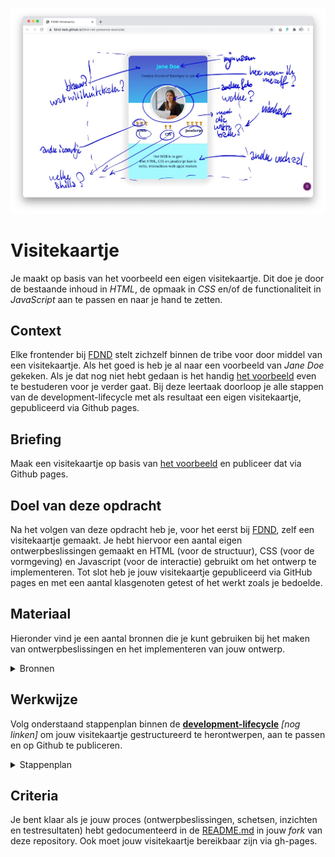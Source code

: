 <link rel="stylesheet" href="https://tasks.fdnd.nl/global.css">

![Visitekaartje](VisitekaartjeDuplicate.jpg "Visitekaartje")

# Visitekaartje
Je maakt op basis van het voorbeeld een eigen visitekaartje. Dit doe je door de bestaande inhoud in _HTML_, de opmaak in _CSS_ en/of de functionaliteit in _JavaScript_ aan te passen en naar je hand te zetten.

## Context
Elke frontender bij [FDND](https://fdnd.nl) stelt zichzelf binnen de tribe voor door middel van een visitekaartje. Als het goed is heb je al naar een voorbeeld van *Jane Doe* gekeken. Als je dat nog niet hebt gedaan is het handig [het voorbeeld](https://github.com/fdnd-task/fdnd-net-presence-example) even te bestuderen voor je verder gaat. Bij deze leertaak doorloop je alle stappen van de development-lifecycle met als resultaat een eigen visitekaartje, gepubliceerd via Github pages.

## Briefing
Maak een visitekaartje op basis van [het voorbeeld](https://github.com/fdnd-task/fdnd-net-presence-example) en publiceer dat via Github pages.

## Doel van deze opdracht
Na het volgen van deze opdracht heb je, voor het eerst bij [FDND](https://fdnd.nl), zelf een visitekaartje gemaakt. Je hebt hiervoor een aantal eigen ontwerpbeslissingen gemaakt en HTML (voor de structuur), CSS (voor de vormgeving) en Javascript (voor de interactie) gebruikt om het ontwerp te implementeren. Tot slot heb je jouw visitekaartje gepubliceerd via GitHub pages en met een aantal klasgenoten getest of het werkt zoals je bedoelde.

## Materiaal
Hieronder vind je een aantal bronnen die je kunt gebruiken bij het maken van ontwerpbeslissingen en het implementeren van jouw ontwerp.

<details>
<summary>Bronnen</summary>
  
### Kleur
- [The psychology of color in web design @ 99designs](https://en.99designs.nl/blog/creative-inspiration/psychology-color-web-design/)
- [Web design color theory @ TNW](https://thenextweb.com/dd/2015/04/07/how-to-create-the-right-emotions-with-color-in-web-design/)

### (Gebruik van) beeld en iconen
- [How to use images more effectively in web design @ CreativeBloq](https://www.creativebloq.com/inspiration/how-to-use-images-more-effectively-in-web-design)
- [Icons in web design @ Medium](https://medium.com/outcrowd/icons-in-web-design-824f57cb2db0)
- [Unsplash](https://unsplash.com/)

### Typografie
- [Choosing and Using Web Fonts] (https://www.linkedin.com/learning/choosing-and-using-web-fonts/welcome?u=2132228)
- [Typography for Developers @ CSS-tricks](https://css-tricks.com/typography-for-developers/)


### HyperText Markup Language (HTML)
- [HTML semantics @ YouTube](https://www.youtube.com/watch?v=n9T2B91hHRM)
- [Overzicht van HTML elementen @ MDN](https://developer.mozilla.org/nl/docs/Web/HTML/Element)

### Cascading StyleSheets (CSS)
- [CSS Almanac @ CSS-tricks](https://css-tricks.com/almanac/)
- [A Guide to flexbox @ CSS-tricks](https://css-tricks.com/snippets/css/a-guide-to-flexbox/)
- [What the flexbox? @ Wes Bos](https://flexbox.io/)
- [CSS Typography - Change Font, Size, Spacing & more @ YouTube](https://www.youtube.com/watch?v=RNakAX3rVVw)
- [CSS Transitions and Animations 101 @ YouTube](https://www.youtube.com/watch?v=n9T2B91hHRM)

### Javascript
- [One thing about JavaScript @ CSS-tricks](https://css-tricks.com/video-screencasts/150-hey-designers-know-one-thing-javascript-recommend/)

### Tools
- [Chrome Dev Tools Elements Tab @ YouTube](https://www.youtube.com/watch?v=Z3HGJsNLQ1E)
- [Creating a Github pages site @ Github](https://docs.github.com/en/github/working-with-github-pages/creating-a-github-pages-site#creating-your-site)
- [How To Publish Your HTML With Github Pages @ Github](https://anilemrah.medium.com/how-to-publish-your-html-with-github-pages-8f3f854e7d4)
- [Adobe Color](https://color.adobe.com/)
</details>

## Werkwijze
Volg onderstaand stappenplan binnen de [**development-lifecycle**]() _[nog linken]_ om jouw visitekaartje gestructureerd te herontwerpen, aan te passen en op Github te publiceren.

<details>
<summary>Stappenplan</summary>

### Analyseren
*In de analysefase inventariseer je wat er moet gebeuren om een taak uit te voeren.* 

Voor het uitvoeren van deze taak nemen we een aantal stappen, we gaan:
1. een aantal ontwerpbeslissingen nemen op basis van de uitleg
2. die beslissingen inbouwen in het bestaande visitekaartje
3. jouw visitekaartje publiceren via Github pages
4. het visitekaartje testen op klasgenoten
5. het proces documenteren in de [README.md](../README.md)

---

### Ontwerpen
*In de ontwerpfase neem je ontwerpbeslissingen en zorg je dat je precies weet wat je moet gaan bouwen.*

Je hebt een talk bijgewoond en/of bovenstaande artikelen over [kleur en beeld](#kleur-en-beeld) gelezen. Om straks op een goede manier te werk te kunnen gaan is het handig om eerst te inventariseren welke uitgangspunten je wilt gebruiken voor het ontwerpen en ontwikkelen van jouw eigen visitekaartje. 

Pak een A4 en maak een schets volgens het template. Bedenk welke elementen iets over jou zeggen en die je in jouw visitekaartje wilt verwerken, bijvoorbeeld je naam, je dromen, je ambitie, je kwaliteiten, je skills of je passie.

Begin met het vastleggen van de kleur(en) die je wilt gaan gebruiken. Beschrijf daarbij waarom juist die kleur(en). Kies je lievelingskleur en maak aan de hand daarvan een kleurenschema via [Adobe Color](https://color.adobe.com/).

Bepaal nu of je een afbeelding op jouw visitekaartje wilt opnemen. Wordt het een échte foto of een avatar? Of een foto waarin je iets minder herkenbaar in beeld komt? Welk beeld moeten bezoekers van jou hebben na het bekijken van jouw online visitekaartje?

Bepaal welk(e) lettertype(n) je wilt gebruiken. Maak een lijstje met vijf lettertypes die passen bij jouw persoonlijkheid, kies deze via [https://fonts.google.com/](https://fonts.google.com/).  Je weet nog niet hoe het lettertype combineert met jouw afbeelding en de kleuren dus het is fijn als je een paar opties hebt.

Bepaal tenslotte een titel en een korte introductietekst voor je visitekaartje. De titel is de rol die je jezelf toebedeelt op internet, het kan serieus maar ook grappig zijn. Bedenk hoe je wilt overkomen op bezoekers van jouw visitekaartje. De introductietekst bevat een kort motto. Wat vind jij belangrijk?

Na bovenstaande stappen zorgvuldig doorlopen te hebben weet je ongeveer wat je gaat bouwen. Je kunt nu goed voorbereid door naar de volgende fase.

---

### Bouwen
*In de bouwfase realiseer je de beslissingen uit de ontwerpfase.*

#### HTML
Alle inhoud van een webpagina wordt vastgelegd in HTML. Neem de tijd voor deze stap en zorg dat je het HTML bestand begrijpt.

Open het ```/index.html``` bestand in een editor.

Op regel 13 staat een ```<h1>...</h1>``` element met de naam *Jane Doe*. Voer hier jouw eigen naam in.

Op regel 14 staan ```<p><em>...</em></p>``` elementen met daarin de *titel* van Jane. Pas dit aan naar jouw eigen titel.

Pas op dezelfde manier de vaardigheden op regels 38 en verder en het motto op regel 43 aan. 

NB: Je kunt als je wilt ook de icoontjes vervangen voor iets wat beter bij jouw past, gebruik daarvoor de [Unicode Character Table](https://unicode-table.com/en/).

#### CSS
Alle kleuren in een webpagina (achtergrond, tekst, randen, schaduwen etc) worden vastgelegd in CSS. Neem de tijd voor deze stap en zorg dat je het CSS bestand begrijpt. 

Open het ```/styles/style.css``` bestand in een editor. 

Op regel 24 en 25 wordt de achtergrondkleur vastgelegd in de regels:
```
background: rgb(0,239,255);
background: linear-gradient(0deg, rgba(0,239,255,1) 40%, #4e54c8 100%);
```
De eerste waarde stelt een kleur in met RGB notatie. Eerder heb je in [coolors.co](https://coolors.co/) kleuren uitgekozen. Voer de RGB waarde voor jouw achtergrondkleur in. Als je het interessant vindt mag je proberen de gradient naar je hand te zetten ;)

Op regel 13 staat ```color: #10214e```, deze regel legt de normale tekstkleur van het bestand vast in hexadecimale notatie. Pas ook deze kleur aan naar jouw kleurenpalet.

Zoek het bestand verder door en zet alle ```background``` en ```color``` declaraties naar jouw hand.

NB: In het bestand wordt ook de stijl bepaald van twee SVG afbeeldingen. De declaraties die hier voor gebruikt worden zijn ```stroke``` en ```fill```. Als je het tof vindt kan je ook die kleuren aanpassen aan jouw kleurenpalet!

#### Variaties
Maak aan de hand van jouw schets, jouw kleurenschema en jouw gekozen lettertypes 10 variaties op jouw visitekaartje. Doe dat door de stappen bij CSS hierboven meerdere malen te doorlopen. Maak elke keer een schermafdruk (screenshot) van de verschillende versies. Kies uiteindelijk die versie die het beste bij jouw uitgangspunten past.

---

### Integreren
*In de integratiefase voer je de aanpassingen door zodat iedereen ze kan zien.*

Je gaat jouw aanpassing op het visitekaartje publiceren op internet! Dat klinkt lastig maar is heel eenvoudig met Github pages (gh-pages).

Bovenin het scherm van Github zie je *Code*, *Issues*, *Pull requests*, *Actions* etc.. Helemaal aan het eind staat *Settings*, klik op Settings om naar de instellingen van deze repository te gaan. (Het kan zijn dat je op de ... moet klikken voor je settings ziet)

Scroll helemaal naar beneden, vlak boven *Danger Zone* staat het kopje **Github Pages** en dat is precies waar wij naar op zoek zijn. Als het goed is zie je hetzelfde als in onderstaande screenshot:

![Github Pages](./gh-pages1.png)

Selecteer bij *Source* de **Master** branch in plaats van *None*  en klik op Save:

![Github Pages](./gh-pages2.png)

Als het goed is gegaan kan je binnen enkele momenten jouw visitekaartje bekijken via de URL: [https://username.github.io/fdnd-net-presence-duplicate/](https://username.github.io/fdnd-net-presence-duplicate/).

Bekijk jouw visitekaartje even uitgebreid, ga daarna verder met de volgende fase.

---

### Testen
*In de testfase controleer je of jouw aanpassingen werken zoals bedoeld.*

Laat jouw visitekaartje testen door een paar klasgenoten en jouw docent. Noteer wat ze er van vinden. Ben je tevreden met het resultaat? Zo niet herhaal dan bovenstaande stappen.

---

</details>

## Criteria
Je bent klaar als je jouw proces (ontwerpbeslissingen, schetsen, inzichten en testresultaten) hebt gedocumenteerd in de [README.md](../README.md) in jouw *fork* van deze repository. Ook moet jouw visitekaartje bereikbaar zijn via gh-pages.


